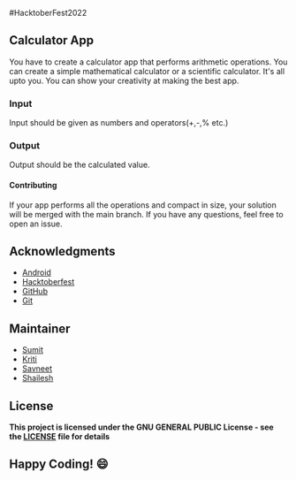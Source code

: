 
#HacktoberFest2022
## Calculator App

You have to create a calculator app that performs arithmetic operations. You can create a simple mathematical calculator or a scientific calculator. It's all upto you. You can show your creativity at making the best app.

### Input
Input should be given as numbers and operators(+,-,% etc.) 

### Output
Output should be the calculated value.

#### Contributing
If your app performs all the operations and compact in size, your solution will be merged with the main branch. If you have any questions, feel free to open an issue.

## Acknowledgments
- [Android](https://developer.android.com/docs)
- [Hacktoberfest](https://hacktoberfest.digitalocean.com/)
- [GitHub](https://github.com)
- [Git](https://git-scm.com/)

## Maintainer
- [Sumit](https://github.com/isumitmalhotra)
- [Kriti](https://github.com/kritigupta45)
- [Savneet](https://github.com/savneetkaur03)
- [Shailesh](https://github.com/ShaileshKumar007)

## License
**This project is licensed under the GNU GENERAL PUBLIC License - see the [LICENSE](../../LICENSE) file for details**


## Happy Coding! :smile:



